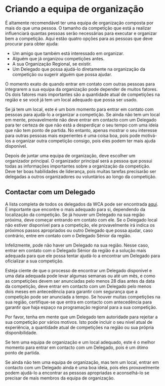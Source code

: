 # Criando a equipa de organização

É altamente recomendável ter uma equipa de organização composta por mais do que uma pessoa. O tamanho da competição que está a realizar influenciará quantas pessoas serão necessárias para executar e organizar bem a competição. Aqui estão quatro opções para as pessoas que deve procurar para obter ajuda:

- Um amigo que também está interessado em organizar.
- Alguém que já organizou competições antes.
- A sua Organização Regional, se existir.
- Um Delegado que possa ajudá-lo diretamente na organização da competição ou sugerir alguém que possa ajudar.

O momento exato de quando entrar em contato com outras pessoas para integrarem a sua equipa da organização pode depender de muitos fatores. Os dois fatores mais importantes são a quantidade atual de competições na região e se você já tem um local adequado que possa ser usado.

Se já tem um local, este é um bom momento para entrar em contato com pessoas para ajudá-lo a organizar a competição. Se ainda não tem um local em mente, provavelmente não deve entrar em contacto com um Delegado para ter certeza de que não está a desperdiçar o seu tempo com uma ideia que não tem ponto de partida. No entanto, apenas mostrar o seu interesse para outras pessoas mais experientes é uma coisa boa, pois pode motivá-los a organizar outra competição consigo, pois eles podem ter mais ajuda disponível.

Depois de juntar uma equipa de organização, deve escolher um organizador principal. O organizador principal será a pessoa que possui todas as informações importantes sobre a organização da competição. Deve ter boas habilidades de liderança, pois muitas tarefas precisarão ser delegadas a outros organizadores ou voluntários ao longo da competição.

## Contactar com um Delegado

A lista completa de todos os delegados da WCA pode ser encontrada [aqui](https://www.worldcubeassociation.org/delegates). É importante que encontre o mais adequado para si, dependendo da localização da competição. Se já houver um Delegado na sua região próxima, deve começar entrando em contato com ele. Se o Delegado local não estiver disponível para a competição, ele provavelmente irá indica os próximos passos apropriados ou outro Delegado que possa ajudar, caso contrário, entre em contato com o Delegado Sénior da região.

Infelizmente, pode não haver um Delegado na sua região. Nesse caso, entrar em contato com o Delegado Sénior da região é a solução mais adequada para que ele possa tentar ajudá-lo a encontrar um Delegado para oficializar a sua competição.

Esteja ciente de que o processo de encontrar um Delegado disponível e uma data adequada pode levar algumas semanas ou até um mês, e como as competições devem ser anunciadas pelo menos 28 dias antes da data da competição, deve entrar em contacto com um Delegado pelo menos dois meses em antecedência para garantir com segurança que a competição pode ser anunciada a tempo. Se houver muitas competições na sua região, certifique-se que entra em contacto com antecedência para garantir que haja espaço na programação regional para a sua competição.

Por favor, tenha em mente que um Delegado tem autoridade para rejeitar a sua competição por vários motivos. Isto pode incluir o seu nível atual de experiência, a quantidade atual de competições na região ou sua própria disponibilidade.

Se tem uma equipa de organização e um local adequado, este é o melhor momento para entrar em contacto com um Delegado, pois é um ótimo ponto de partida.

Se ainda não tem uma equipa de organização, mas tem um local, entrar em contacto com um Delegado ainda é uma boa ideia, pois eles provavelmente podem ajudá-lo a encontrar as pessoas apropriadas e aconselhá-lo se precisar de mais membros da equipa de organização.
